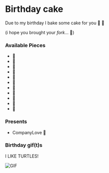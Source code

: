 # Birthday cake

Due to my birthday I bake some cake for you :birthday: :balloon:

(i hope you brought your *fork*... :fork_and_knife:)

### Available Pieces
- :cake:
- :cake:
- :cake:
- :cake:
- :cake:
- :cake:
- :cake:
- :cake:
- :cake:
- :cake:
- :cake:

### Presents
- CompanyLove 💙

### Birthday gif(t)s
I LIKE TURTLES!

![GIF](http://i.giphy.com/1PoVU8URDRoac.gif)
